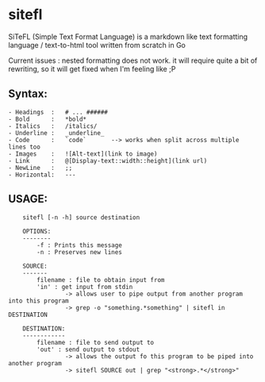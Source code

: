 # sitefl
SiTeFL (Simple Text Format Language) is a markdown like text formatting language / text-to-html tool written from scratch in Go

Current issues :
  nested formatting does not work.
  it will require quite a bit of rewriting, so it will get fixed when I'm feeling like ;P

## Syntax:
```
- Headings  :   # ... ######
- Bold      :   *bold*
- Italics   :   /italics/
- Underline :   _underline_
- Code      :   `code`       --> works when split across multiple lines too
- Images    :   ![Alt-text](link to image)
- Link      :   @[Display-text::width::height](link url)
- NewLine   :   ;;
- Horizontal:   ---
```

USAGE:
------
		sitefl [-n -h] source destination

		OPTIONS:
		--------
			-f : Prints this message
			-n : Preserves new lines

		SOURCE:
		-------
			filename : file to obtain input from
			'in' : get input from stdin
					-> allows user to pipe output from another program into this program
					-> grep -o "something.*something" | sitefl in DESTINATION
					
		DESTINATION:
		------------
			filename : file to send output to
			'out' : send output to stdout
					-> allows the output fo this program to be piped into another program
					-> sitefl SOURCE out | grep "<strong>.*</strong>"
